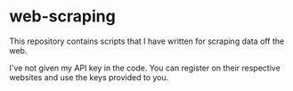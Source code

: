 # web-scraping
This repository contains scripts that I have written for scraping data off the web.

I've not given my API key in the code. You can register on their respective websites and use the keys provided to you. 
